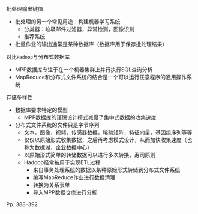 批处理输出键值

-   批处理的另一个常见用途：构建机器学习系统
    -   分类器：垃圾邮件过滤器，异常检测，图像识别
    -   推荐系统
-   批量作业的输出通常是某种数据库（数据库用于保存批处理结果）



对比`Hadoop`与分布式数据库

-   MPP数据库专注于在一个机器集群上并行执行SQL查询分析
-   MapReduce和分布式文件系统的结合是一个可以运行任意程序的通用操作系统



存储多样性

-   数据库要求特定的模型
    -   MPP数据库的谨慎设计模式减慢了集中式数据的收集速度
-   分布式文件系统的文件只是字节序列
    -   文本，图像，视频，传感器数据，稀疏矩阵，特征向量，基因组序列等等
    -   仅仅以原始形式收集数据，之后再考虑模式设计，从而加快收集速度（也称为数据湖，企业数据中心）
    -   以原始形式简单的转储数据可以进行多次转换，寿司原则
    -   Hadoop经常被用于实现ETL过程
        -   来自事务处理系统的数据以某种原始形式转储到分布式文件系统
        -   编写MapReduce作业进行数据清理
        -   转换为关系表单
        -   导入MPP数据仓库进行分析



Pp. 388-392